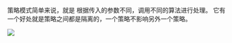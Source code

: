 策略模式简单来说，就是 根据传入的参数不同，调用不同的算法进行处理。 它有一个好处就是策略之间都是隔离的，一个策略不影响另外一个策略。

![](https://ws4.sinaimg.cn/large/006tNc79ly1fg7vwg6jw8j30jo0613z0.jpg)
